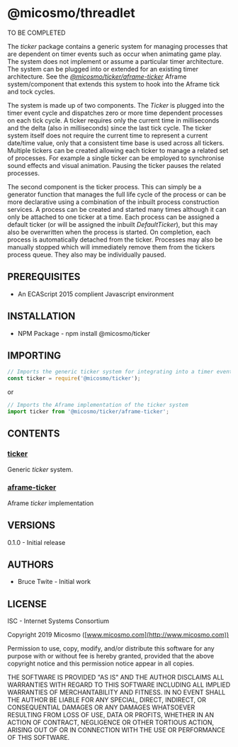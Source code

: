 # @micosmo/threadlet

TO BE COMPLETED


The *ticker* package contains a generic system for managing processes that are dependent on timer events such as occur when animating game play. The system does not implement or assume a particular timer architecture. The system can be plugged into or extended for an existing timer architecture. See the [*@micosmo/ticker/aframe-ticker*](./md/aframe-ticker.md) Aframe system/component that extends this system to hook into the Aframe tick and tock cycles.

The system is made up of two components. The *Ticker* is plugged into the timer event cycle and dispatches zero or more time dependent processes on each tick cycle. A ticker requires only the current time in milliseconds and the delta (also in milliseconds) since the last tick cycle. The ticker system itself does not require the current time to represent a current date/time value, only that a consistent time base is used across all tickers. Multiple tickers can be created allowing each ticker to manage a related set of processes. For example a single ticker can be employed to synchronise sound effects and visual animation. Pausing the ticker pauses the related processes.

The second component is the ticker process. This can simply be a generator function that manages the full life cycle of the process or can be more declarative using a combination of the inbuilt process construction services. A process can be created and started many times although it can only be attached to one ticker at a time. Each process can be assigned a default ticker (or will be assigned the inbuilt *DefaultTicker*), but this may also be overwritten when the process is started. On completion, each process is automatically detached from the ticker. Processes may also be manually stopped which will immediately remove them from the tickers process queue. They also may be individually paused.

## PREREQUISITES

* An ECAScript 2015 complient Javascript environment

## INSTALLATION

* NPM Package - npm install @micosmo/ticker

## IMPORTING

```javascript
// Imports the generic ticker system for integrating into a timer event cycle 
const ticker = require('@micosmo/ticker');
```
or

```javascript
// Imports the Aframe implementation of the ticker system
import ticker from '@micosmo/ticker/aframe-ticker';
```

## CONTENTS

### [ticker](md/ticker.md)

Generic *ticker* system.

### [aframe-ticker](md/aframe-ticker.md)

Aframe *ticker* implementation

## VERSIONS

0.1.0 - Initial release

## AUTHORS

* Bruce Twite - Initial work

## LICENSE

ISC - Internet Systems Consortium

Copyright 2019 Micosmo ([www.micosmo.com](http://www.micosmo.com))

Permission to use, copy, modify, and/or distribute this software for any purpose with or without fee is hereby granted, provided that the above copyright notice and this permission notice appear in all copies.

THE SOFTWARE IS PROVIDED "AS IS" AND THE AUTHOR DISCLAIMS ALL WARRANTIES WITH REGARD TO THIS SOFTWARE INCLUDING ALL IMPLIED WARRANTIES OF MERCHANTABILITY AND FITNESS. IN NO EVENT SHALL THE AUTHOR BE LIABLE FOR ANY SPECIAL, DIRECT, INDIRECT, OR CONSEQUENTIAL DAMAGES OR ANY DAMAGES WHATSOEVER RESULTING FROM LOSS OF USE, DATA OR PROFITS, WHETHER IN AN ACTION OF CONTRACT, NEGLIGENCE OR OTHER TORTIOUS ACTION, ARISING OUT OF OR IN CONNECTION WITH THE USE OR PERFORMANCE OF THIS SOFTWARE.
